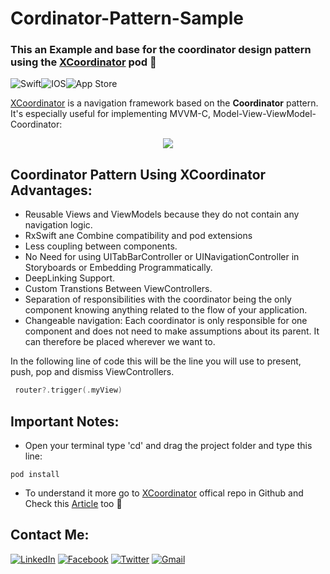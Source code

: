 # Cordinator-Pattern-Sample
### This an Example and base for the coordinator design pattern using the [XCoordinator][XCoordinator] pod 👋

<img alt="Swift" src="https://img.shields.io/badge/swift-%23FA7343.svg?&style=for-the-badge&logo=swift&logoColor=white"/><img alt="IOS" src="https://img.shields.io/badge/iOS-000000?style=for-the-badge&logo=ios&logoColor=white"><img alt="App Store" src="https://img.shields.io/badge/App_Store-0D96F6?style=for-the-badge&logo=app-store&logoColor=white" />

[XCoordinator][XCoordinator] is a navigation framework based on the **Coordinator** pattern.
It's especially useful for implementing MVVM-C, Model-View-ViewModel-Coordinator:

<p align="center">
  <img src="https://quickbirdstudios.com/files/xcoordinator/mvvmc.png">
</p>

## Coordinator Pattern Using XCoordinator Advantages: 

- Reusable Views and ViewModels because they do not contain any navigation logic.
- RxSwift ane Combine compatibility and pod extensions
- Less coupling between components.
- No Need for using UITabBarController or UINavigationController in Storyboards or Embedding Programmatically.
- DeepLinking Support.
- Custom Transtions Between ViewControllers.
- Separation of responsibilities with the coordinator being the only component knowing anything related to the flow of your application.
- Changeable navigation: Each coordinator is only responsible for one component and does not need to make assumptions about its parent. It can therefore be placed wherever we want to.

In the following line of code this will be the line you will use to present, push, pop and dismiss ViewControllers.

```swift
 router?.trigger(.myView)
```

## Important Notes:
  
- Open your terminal type 'cd' and drag the project folder and type this line:
```
pod install
```
- To understand it more go to [XCoordinator][XCoordinator] offical repo in Github and Check this [Article][Article] too 👋

[XCoordinator]: https://github.com/quickbirdstudios/XCoordinator
[Article]: https://www.raywenderlich.com/books/design-patterns-by-tutorials/v3.0/chapters/23-coordinator-pattern
[contact]: https://www.linkedin.com/in/ali-fayed-8682aa1a6/
[fb]: https://www.facebook.com/alifayed26/
[tw]: https://www.twitter.com/Aliifayed
[mail]: https://docs.google.com/document/d/1Oo4S9pl0yM4K4uewlOh7poLAmEKLbjnFelIYHxBQL7o/edit?usp=sharing


## Contact Me:

[<img alt="LinkedIn" src="https://img.shields.io/badge/linkedin%20-%230077B5.svg?&style=for-the-badge&logo=linkedin&logoColor=white"/>][contact]  [<img alt="Facebook" src="https://img.shields.io/badge/Facebook%20-%231877F2.svg?&style=for-the-badge&logo=Facebook&logoColor=white"/>][fb]  [<img alt="Twitter" src="https://img.shields.io/badge/Aliifayed%20-%231DA1F2.svg?&style=for-the-badge&logo=Twitter&logoColor=white"/>][tw]  [<img alt="Gmail" src="https://img.shields.io/badge/Gmail-D14836?style=for-the-badge&logo=gmail&logoColor=white" />][mail]
